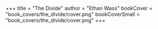 +++
title = "The Divide"
author = "Ethan Wass"
bookCover = "book_covers/the_divide/cover.png"
bookCoverSmall = "book_covers/the_divide/cover.png"
+++
